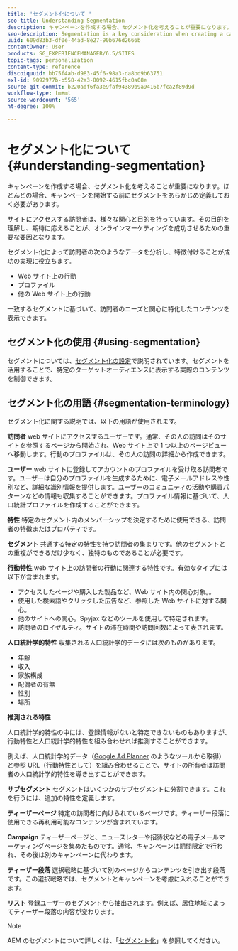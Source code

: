 ```yaml
---
title: 'セグメント化について '
seo-title: Understanding Segmentation
description: キャンペーンを作成する場合、セグメント化を考えることが重要になります。ほとんどの場合、キャンペーンを開始する前にセグメントをあらかじめ定義しておく必要があります。
seo-description: Segmentation is a key consideration when creating a campaign. In most cases, you will need to have segments already defined before starting your campaign.
uuid: 609d83b3-df0e-44ad-8e27-90b676d2666b
contentOwner: User
products: SG_EXPERIENCEMANAGER/6.5/SITES
topic-tags: personalization
content-type: reference
discoiquuid: bb75f4ab-d983-45f6-98a3-da8bd9b63751
exl-id: 9092977b-b558-42a3-8092-4615fbc0a08e
source-git-commit: b220adf6fa3e9faf94389b9a9416b7fca2f89d9d
workflow-type: tm+mt
source-wordcount: '565'
ht-degree: 100%

---
```


# セグメント化について {#understanding-segmentation}

キャンペーンを作成する場合、セグメント化を考えることが重要になります。ほとんどの場合、キャンペーンを開始する前にセグメントをあらかじめ定義しておく必要があります。

サイトにアクセスする訪問者は、様々な関心と目的を持っています。その目的を理解し、期待に応えることが、オンラインマーケティングを成功させるための重要な要因となります。

セグメント化によって訪問者の次のようなデータを分析し、特徴付けることが成功&#x200B;&#x200B;の実現に役立ちます。

* Web サイト上の行動
* プロファイル
* 他の Web サイト上の行動

一致するセグメントに基づいて、訪問者のニーズと関心に特化したコンテンツを表示できます。

## セグメント化の使用 {#using-segmentation}

セグメントについては、[セグメント化の設定](/help/sites-administering/campaign-segmentation.md)で説明されています。セグメントを活用することで、特定のターゲットオーディエンスに表示する実際のコンテンツを制御できます。

## セグメント化の用語 {#segmentation-terminology}

セグメント化に関する説明では、以下の用語が使用されます。

**訪問者** web サイトにアクセスするユーザーです。通常、その人の訪問はそのサイトを参照するページから開始され、Web サイト上で 1 つ以上のページビューへ移動します。行動のプロファイルは、その人の訪問の詳細から作成できます。

**ユーザー** web サイトに登録してアカウントのプロファイルを受け取る訪問者です。ユーザーは自分のプロファイルを生成するために、電子メールアドレスや性別など、詳細な識別情報を提供します。ユーザーのコミュニティの活動や購買パターンなどの情報も収集することができます。プロファイル情報に基づいて、人口統計プロファイルを作成することができます。

**特性** 特定のセグメント内のメンバーシップを決定するために使用できる、訪問者の特徴またはプロパティです。

**セグメント** 共通する特定の特性を持つ訪問者の集まりです。他のセグメントとの重複ができるだけ少なく、独特のものであることが必要です。

**行動特性** web サイト上の訪問者の行動に関連する特性です。有効なタイプには以下が含まれます。

* アクセスしたページや購入した製品など、Web サイト内の関心対象。。
* 使用した検索語やクリックした広告など、参照した Web サイトに対する関心。
* 他のサイトへの関心。Spyjax などのツールを使用して特定されます。
* 訪問者のロイヤルティ。サイトの滞在時間や訪問回数によって表されます。

**人口統計学的特性** 収集される人口統計学的データには次のものがあります。

* 年齢
* 収入
* 家族構成
* 配偶者の有無
* 性別
* 場所

**推測される特性**

人口統計学的特性の中には、登録情報がないと特定できないものもありますが、行動特性と人口統計学的特性を組み合わせれば推測することができます。

例えば、人口統計学的データ（[Google Ad Planner](https://www.google.com/adplanner/) のようなツールから取得）と参照 URL（行動特性として）を組み合わせることで、サイトの所有者は訪問者の人口統計学的特性を導き出すことができます。

**サブセグメント** セグメントはいくつかのサブセグメントに分割できます。これを行うには、追加の特性を定義します。

**ティーザーページ** 特定の訪問者に向けられているページです。ティーザー段落に使用できる再利用可能なコンテンツが含まれています。

**Campaign** ティーザーページと、ニュースレターや招待状などの電子メールマーケティングページを集めたものです。通常、キャンペーンは期間限定で行われ、その後は別のキャンペーンに代わります。

**ティーザー段落** 選択戦略に基づいて別のページからコンテンツを引き出す段落です。この選択戦略では、セグメントとキャンペーンを考慮に入れることができます。

**リスト** 登録ユーザーのセグメントから抽出されます。例えば、居住地域によってティーザー段落の内容が変わります。

>[!NOTE]
>
>AEM のセグメントについて詳しくは、「[セグメント化](/help/sites-administering/campaign-segmentation.md)」を参照してください。
